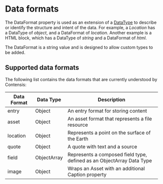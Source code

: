 # Data formats

The DataFormat property is used as an extension of a [DataType](./data-types) to describe or identify the structure and intent of the data. For example, a *Location* has a DataType of *object*, and a DataFormat of *location*. Another example is a HTML block, which has a DataType of *string* and a DataFormat of *html*.  

The DataFormat is a string value and is designed to allow custom types to be added.

## Supported data formats

The following list contains the data formats that are currently understood by Contensis:

| Data Format | Data Type | Description |
| ------ | --------- | ----------- |
| entry | Object | An entry format for storing content |
| asset | Object | An asset format that represents a file resource |
| location | Object | Represents a point on the surface of the Earth |
| quote | Object | A quote with text and a source |
| field | ObjectArray |Represents a composed field type, defined as an ObjectArray Data Type |
| image | Object | Wraps an Asset with an additional Caption property |